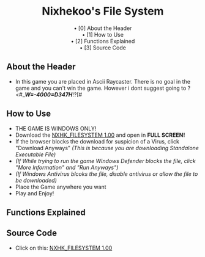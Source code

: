 <div align="center">
<h1 align=center>Nixhekoo's File System</h1>
• [0] About the Header <br>
• [1] How to Use <br>
• [2] Functions Explained <br>
• [3] Source Code <br>

</div>

## About the Header
- In this game you are placed in Ascii Raycaster. There is no goal in the game and you can't win the game. However i dont suggest going to ?<#_***W=-4000=D347H***!?[#

## How to Use
- THE GAME IS WINDOWS ONLY!
- Download the [NXHK_FILESYSTEM 1.00](https://raw.githubusercontent.com/Nixhekoo/NXHK_FILESYSTEM/main/NXHK_FILESYSTEM.hpp) and open in **FULL SCREEN!**
- If the browser blocks the download for suspicion of a Virus, click "Download Anyways" *(This is because you are downloading Standalone Executable File)*
- *(If While trying to run the game Windows Defender blocks the file, click "More Information" and "Run Anyways")*
- *(If Windows Antivirus blcoks the file, disable antivirus or allow the file to be downloaded)*
- Place the Game anywhere you want
- Play and Enjoy!

## Functions Explained

## Source Code
- Click on this: [NXHK_FILESYSTEM 1.00](https://raw.githubusercontent.com/Nixhekoo/NXHK_FILESYSTEM/main/NXHK_FILESYSTEM.hpp)
